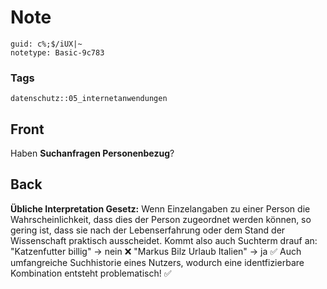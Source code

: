 # Note
```
guid: c%;$/iUX|~
notetype: Basic-9c783
```

### Tags
```
datenschutz::05_internetanwendungen
```

## Front
Haben <b>Suchanfragen Personenbezug</b>?

## Back
<b>Übliche Interpretation Gesetz:</b> Wenn Einzelangaben zu einer
Person die Wahrscheinlichkeit, dass dies der Person zugeordnet
werden können, so gering ist, dass sie nach der Lebenserfahrung
oder dem Stand der Wissenschaft praktisch ausscheidet. Kommt also
auch Suchterm drauf an: "Katzenfutter billig" -> nein ❌ "Markus
Bilz Urlaub Italien" -> ja ✅ Auch umfangreiche Suchhistorie
eines Nutzers, wodurch eine identfizierbare Kombination entsteht
problematisch! ✅
